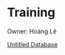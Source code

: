 # Training

Owner: Hoàng Lê

[Untitled Database](Training%20ecdd8cd3321643ecabfc5f2600e686ff/Untitled%20Database%20d58924a19dc44233ba267778c67b9d68.csv)